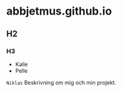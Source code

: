 # abbjetmus.github.io

## H2

### H3

* Kalle
* Pelle

`Niklas`
Beskrivning om mig och min projekt.
